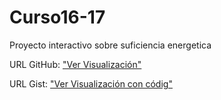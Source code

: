 # Curso16-17
Proyecto interactivo sobre suficiencia energetica

URL GitHub: 
["Ver Visualización"]( https://infor-desi.github.io/Curso16-17/ "Ver Visualizacion")

URL Gist: 
["Ver Visualización con códig"](https://bl.ocks.org/carlviv/f6100ba1f15ac935239dfcf38bf6a3a5 "Ver Visualizacion")
